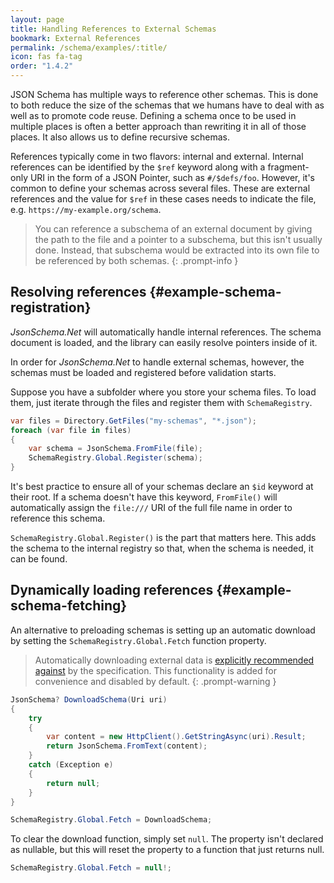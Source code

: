 ```yaml
---
layout: page
title: Handling References to External Schemas
bookmark: External References
permalink: /schema/examples/:title/
icon: fas fa-tag
order: "1.4.2"
---
```

JSON Schema has multiple ways to reference other schemas.  This is done to both reduce the size of the schemas that we humans have to deal with as well as to promote code reuse.  Defining a schema once to be used in multiple places is often a better approach than rewriting it in all of those places.  It also allows us to define recursive schemas.

References typically come in two flavors: internal and external.  Internal references can be identified by the `$ref` keyword along with a fragment-only URI in the form of a JSON Pointer, such as `#/$defs/foo`.  However, it's common to define your schemas across several files.  These are external references and the value for `$ref` in these cases needs to indicate the file, e.g. `https://my-example.org/schema`.

> You can reference a subschema of an external document by giving the path to the file and a pointer to a subschema, but this isn't usually done.  Instead, that subschema would be extracted into its own file to be referenced by both schemas.
{: .prompt-info }

## Resolving references {#example-schema-registration}

*JsonSchema.Net* will automatically handle internal references.  The schema document is loaded, and the library can easily resolve pointers inside of it.

In order for *JsonSchema.Net* to handle external schemas, however, the schemas must be loaded and registered before validation starts.

Suppose you have a subfolder where you store your schema files.  To load them, just iterate through the files and register them with `SchemaRegistry`.

```c#
var files = Directory.GetFiles("my-schemas", "*.json");
foreach (var file in files)
{
    var schema = JsonSchema.FromFile(file);
    SchemaRegistry.Global.Register(schema);
}
```

It's best practice to ensure all of your schemas declare an `$id` keyword at their root.  If a schema doesn't have this keyword, `FromFile()` will automatically assign the `file:///` URI of the full file name in order to reference this schema.

`SchemaRegistry.Global.Register()` is the part that matters here.  This adds the schema to the internal registry so that, when the schema is needed, it can be found.

## Dynamically loading references {#example-schema-fetching}

An alternative to preloading schemas is setting up an automatic download by setting the `SchemaRegistry.Global.Fetch` function property.

> Automatically downloading external data is [explicitly recommended against](https://json-schema.org/draft/2020-12/json-schema-core.html#name-schema-references) by the specification.  This functionality is added for convenience and disabled by default.
{: .prompt-warning }

```c#
JsonSchema? DownloadSchema(Uri uri)
{
    try
    {
        var content = new HttpClient().GetStringAsync(uri).Result;
        return JsonSchema.FromText(content);
    }
    catch (Exception e)
    {
        return null;
    } 
}

SchemaRegistry.Global.Fetch = DownloadSchema;
```

To clear the download function, simply set `null`.  The property isn't declared as nullable, but this will reset the property to a function that just returns null.

```c#
SchemaRegistry.Global.Fetch = null!;
```
